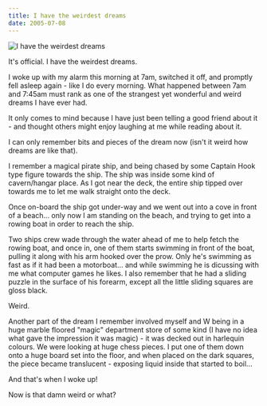 ```yaml
---
title: I have the weirdest dreams
date: 2005-07-08
---
```


![I have the weirdest dreams](https://source.unsplash.com/di8ognBauG0/1600x900)

It's official. I have the weirdest dreams.

I woke up with my alarm this morning at 7am, switched it off, and promptly fell asleep again - like I do every morning. What happened between 7am and 7:45am must rank as one of the strangest yet wonderful and weird dreams I have ever had.

It only comes to mind because I have just been telling a good friend about it - and thought others might enjoy laughing at me while reading about it.

I can only remember bits and pieces of the dream now (isn't it weird how dreams are like that).

I remember a magical pirate ship, and being chased by some Captain Hook type figure towards the ship. The ship was inside some kind of cavern/hangar place. As I got near the deck, the entire ship tipped over towards me to let me walk straight onto the deck.

Once on-board the ship got under-way and we went out into a cove in front of a beach... only now I am standing on the beach, and trying to get into a rowing boat in order to reach the ship.

Two ships crew wade through the water ahead of me to help fetch the rowing boat, and once in, one of them starts swimming in front of the boat, pulling it along with his arm hooked over the prow. Only he's swimming as fast as if it had been a motorboat... and while swimming he is dicussing with me what computer games he likes. I also remember that he had a sliding puzzle in the surface of his forearm, except all the little sliding squares are gloss black.

Weird.

Another part of the dream I remember involved myself and W being in a huge marble floored "magic" department store of some kind (I have no idea what gave the impression it was magic) - it was decked out in harlequin colours. We were looking at huge chess pieces. I put one of them down onto a huge board set into the floor, and when placed on the dark squares, the piece became translucent - exposing liquid inside that started to boil...

And that's when I woke up!

Now is that damn weird or what?